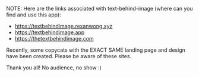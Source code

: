 NOTE: Here are the links associated with text-behind-image (where can you find and use this app):
- https://textbehindimage.rexanwong.xyz
- https://textbehindimage.app
- https://thetextbehindimage.com

Recently, some copycats with the EXACT SAME landing page and design have been created. Please be aware of these sites. 

Thank you all! No audience, no show :)

